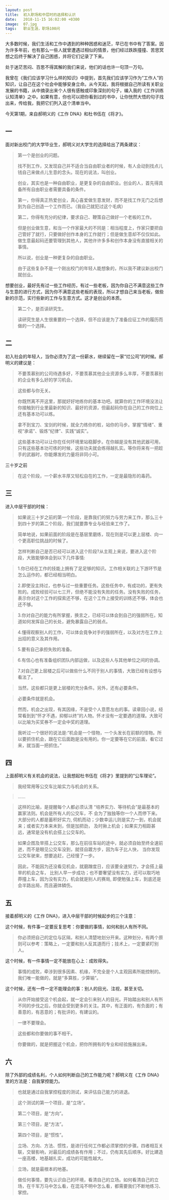 ```yaml
---
layout: post
title:  初入职场和中层时的选择和认识
date:   2018-11-15 16:02:00 +0300
image:  07.jpg
tags:   职业生涯，职场100问
---
```


大多数时候，我们生活和工作中遇到的种种困惑和迷茫，早已在书中有了答案。因为许多年前，也有那么一些人就曾遭遇过相似的情景，他们经过跌跌撞撞、苦思冥想之后终于解决了自己困惑，并将它们记录了下来。

处于迷茫苦闷、百思不得其解的我们来说，他们的话也许一句顶一万句。

我曾在《我们应该学习什么样的知识》中提到，首先我们应该学习作为“工作人”的知识，让自己在这个社会中能够安身立命。从今天起，我将根据自己所读有关职业发展的书籍，从中摘录出来个人很有感触或印象深刻的句子，编入我的《工作训练认知清单》之中。如果有意，你也可以把你看到过的书中，让你恍然大悟的句子找出来，传给我，我把它们列入这个清单当中。

今天第1期，来自郝明义的《工作 DNA》和杜书伍在《将才》。

## 一

面对新出校门的大学毕业生，郝明义对大学生的选择给出了两条建议：

> 第一个是创业的问题。
> 
> 找不到工作，又发现自己并不适合当自由职业者的时候，有人会动到找点儿钱自己来做点儿生意的念头。现在的说法，叫创业。
> 
> 创业，其实也是一种自由职业，是更复杂的自由职业。创业的人，首先得具备所有自由职业者需要具备的条件。
> 
> 第一，你得真正热爱创业，真心喜爱做生意发财，而不是找工作无门之后想到为自己创造一个工作而已。（我自己就犯过这个毛病）
> 
> 第二，你得有充分的纪律，要求自己、鞭策自己做好一个老板的工作。
> 
> 但是创业做生意，和当一个作家最大的不同是：相当程度上，作家只要把自己管好了就行，只要做好创作本身的工作就行；但是做生意却不仅仅如此。做生意最起码还要管理到其他人，其他许许多多和创作本身没有直接相关的事情。
> 
> 所以说，创业是一种更复杂的自由职业。
> 
> 由于这些复杂不是一个刚出校门的年轻人能想象的，所以我不建议新出校门就创业。
> 
>
想要创业，最好先有过一些工作经历，有过一些老板，因为你自己不满意这些工作与生意的进行方式，因为你不满意这些老板的表现，所以才想自己来当老板，做些新的示范，实行些新的工作与生意方式。这才是创业的本质。
> 
> 第二个，是否读研究生。
> 
> 读研究生是人生很重要的一个选择，但不应该是为了准备应征工作的履历而做的一个选择。

## 二

初入社会的年轻人，当你必须为了这一份薪水，继续留在一家“烂公司”的时候。郝明义的建议是：

> 不要羡慕别的公司待遇多好，不要羡慕其他企业资源多么丰厚，不要羡慕别的企业有多么好的学习机会。

> 这些都与你无关。

> 你既然离不开这里，那就好好地练你的基本功吧。就算你的工作环境没法让你接触到行业里最新的知识、最好的资源，但最起码你在自己的工作岗位上还有基本功可以练。

> 拿不到宝刀、宝剑的时候，就全力练你的桩，站你的马步。掌握“情绪”、重视“承诺”、锻炼“纪律”、实践“诚实”。

> 这些基本功可以让你在任何环境里站稳脚步。在你越是没有其他武器可用，只有这些基本功可练的时候，这些功夫就会练得越扎实。等你将来有一把趁手的武器时，你能爆发的力量将非同小可。

三十岁之前

> 在这个阶段，一个薪水丰厚又轻松自在的工作，一定是最隐形的毒药。

## 三

进入中层干部的时候：

> 如果说三十岁之前的第一个阶段，是靠我们的努力与劳力来工作，那么三十到四十岁的第二个阶段，我们就要靠专业与经验来工作了。

> 简单地说，如果前面的阶段是在基层里磨练，现在则是可以更上层楼、向一个更高职位挑战的时候了。

> 怎样判断自己是否已经可以进入这个阶段?从主观上来说，要进入这个阶段，大致能够体会到以下几件事情:

> 1.你已经在工作的技能上拥有了足足够的知识。工作相关联的上下游环节是怎么运作的，都已经相当明白。

> 2.即使没主持过，也参与过一些重要任务。这些任务中，有成功的，更有失败的。成败经验可以七三开，但绝不能没有失败的任务。没有失败的任务，表示你对这个工作的探索还不够，在这个工作上接受的训练还不够，体会也还不够。

> 3.你对自己的能力有所掌握，换言之，已经可以体会到自己的强弱所在。知道如何发挥自己的长处，避免暴露自己的弱点。

> 4.懂得观察别人的工作，可以体会竟争对手的强弱所在，以及对方在工作上出招的意义及其作用。

> 5.要有自己承担失败的准备。

> 6.有信心也有准备组织团队内部运做，以及这些人与其他单位之间的协调。

> 7.对自己更上层楼之后可以做些什么不同于别人的事情，大致已经有设想与看法了。

> 当然，这些都只是更上层楼的充分条件。另外，还有必要条件。

> 必要条件就是机会。

> 然而，机会之出现，有其因缘，不是受个人意愿左右的事。读章回小说，经常看到到“怀才不遇，抑郁以终”的人物。怀オ没有一定要遇的道理。大致可以比喻为买奖券不一定会中奖的道理。

> 我听过一个很好的说法是:“机会是一个怪物，一个头发长在前额的怪物。所以要抓住机会，跟在它后面跑是没有用的。你一定要等在它的前面，看它过来，就当面一把抓住。”

## 四

上面郝明义有关机会的说法，让我想起杜书伍在《将才》里提到的“公车理论”。

> 我经常用等公交车比喻实力与机会的关系。

> ……

> 这样的比喻，是提醒每个人都必须认清 “培养实力、等待机会”是最基本的赢家法则。机会是所有人的公交车，不 会为了独独等你一个人而停下来。 大部分的人都是蓄积好实力, 伺机而动；少数幸运儿则是实力一到，机会就来；或者实力本来未到，但是加把劲， 及时揪上机会；如果实力相距甚远，通常是没有机会搭上公交车的。

> 如果企图及旱搭上公交车，那么在前往车站的途中，就必须自始至终全速前迸，而不是眼见公交车没到，就径自踱方步，因为车子比人快， 当你发现公交车驶来，想要追赶，己经慢了一步。

> 因此，不能因为还没看见机会，就磨蹭度日，应该要全速努力，才会搭上最旱的机会之车， 比别人早一步成功；也不要奢望没有实力，还可以取巧地莽撞上车，因为没有实力，机会就是别人的赛局, 即便勉强上车，到底还是会半路出局，而且遍体鳞伤。

## 五

接着郝明义的《工作 DNA》，进入中层干部的时候起步的三个注意：

这个时候，有件事一定要反复思考：你要做的事情，如何和别人有所不同。

> 你必须把自己的定位与区隔，和别人清楚地划分开来。这种划分，有两个原则可以参考：策略上，一定要和别人反其道而行；技术上，一定要紧盯别人。

这个时候，有一件事情一定不能放在心上：成败得失。

> 事情的成败，牵涉到很多因素、机缘，不完全是个人主观因素所能控制的。我们唯一能做的，就是“多算胜，少算输”。

这个时候，还有一件一定不能理会的事：别人的目光、注视，甚至关切。

> 从你开始接受这个机会起，就一定会引来别人的目光。开始踏出和别人有所不同的步伐之后，你就会受到更多的关注。其中，有正面的，有负面的；有善意的，有恶意的；有批评的，有建议的。

> 一律不要理会。

> 这些都和你要做的事不相干。

> 你要做的，就是把握这个机会，把你所拥有的专业和经验施展出来。

## 六

除了外部的成绩名利，个人如何判断自己的工作能力呢？郝明义在《工作 DNA》里的方法是：自我掌控能力。

> 也就是通过自我掌控程度的测试，来评估自己能力的进退。

> 这个测试的第一个项目，是“立场”。

> 第二个项目，是“方向”。

> 第三个项目，是“方法”。

> 第四个项目，是“惯性”。

> 立场、方向、方法、惯性，是进行任何工作都必须掌控的步骤。四者相互关联，交替影响，对最后的成绩各有作用；不过，仍有其先后顺序。好比建造一座高楼，地基越扎实，成功的可能性越大。

> 立场，就是最根本的地基。

> 做任何事情，要先认识自己的环境，看清自己的立场。如何看清自己的立场，在千军万马中怎么看，在混沌不明中怎么看，都需要我们不断地练习、掌控。